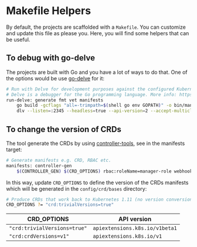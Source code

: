 # Makefile Helpers

By default, the projects are scaffolded with a `Makefile`. You can customize and update this file as please you. Here, you will find some helpers that can be useful. 

## To debug with go-delve

The projects are built with Go and you have a lot of ways to do that. One of the options would be use [go-delve](https://github.com/go-delve/delve) for it:

```sh
# Run with Delve for development purposes against the configured Kubernetes cluster in ~/.kube/config
# Delve is a debugger for the Go programming language. More info: https://github.com/go-delve/delve
run-delve: generate fmt vet manifests
    go build -gcflags "all=-trimpath=$(shell go env GOPATH)" -o bin/manager main.go
    dlv --listen=:2345 --headless=true --api-version=2 --accept-multiclient exec ./bin/manager
```

## To change the version of CRDs 

The tool generate the CRDs by using [controller-tools](https://github.com/kubernetes-sigs/controller-tools), see in the manifests target:

```sh
# Generate manifests e.g. CRD, RBAC etc.
manifests: controller-gen
	$(CONTROLLER_GEN) $(CRD_OPTIONS) rbac:roleName=manager-role webhook paths="./..." output:crd:artifacts:config=config/crd/bases
```

In this way, update `CRD_OPTIONS` to define the version of the CRDs manifests which will be generated in the `config/crd/bases` directory:

```sh
# Produce CRDs that work back to Kubernetes 1.11 (no version conversion)
CRD_OPTIONS ?= "crd:trivialVersions=true"
```

|   CRD_OPTIONS	|   API version	|  
|---	|---	|
| `"crd:trivialVersions=true"` |  `apiextensions.k8s.io/v1beta1` |
| `"crd:crdVersions=v1"` | `apiextensions.k8s.io/v1`	|  